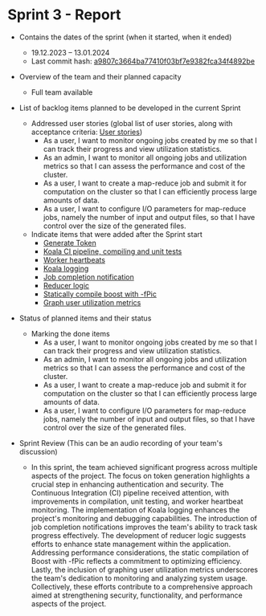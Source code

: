 # Sprint 3 - Report

- Contains the dates of the sprint (when it started, when it ended)
    - 19.12.2023 – 13.01.2024
    - Last commit hash: [a9807c3664ba77410f03bf7e9382fca34f4892be](https://github.com/inginerie-software-2023-2024/proiect-inginerie-software-shark-rockets/commit/a9807c3664ba77410f03bf7e9382fca34f4892be)
- Overview of the team and their planned capacity
    - Full team available
- List of backlog items planned to be developed in the current Sprint
    - Addressed user stories (global list of user stories, along with acceptance criteria: [User stories](user_stories.md))
      - As a user, I want to monitor ongoing jobs created by me so that I can track their progress and view utilization statistics.
      - As an admin, I want to monitor all ongoing jobs and utilization metrics so that I can assess the performance and cost of the cluster.
      - As a user, I want to create a map-reduce job and submit it for computation on the cluster so that I can efficiently process large amounts of data.
      - As a user, I want to configure I/O parameters for map-reduce jobs, namely the number of input and output files, so that I have control over the size of the generated files.
    - Indicate items that were added after the Sprint start
        - [Generate Token](https://github.com/inginerie-software-2023-2024/proiect-inginerie-software-shark-rockets/commit/ca969e0bdb1d693ef0911b45cf650949d2a2c0b0)
        - [Koala CI pipeline, compiling and unit tests](https://github.com/inginerie-software-2023-2024/proiect-inginerie-software-shark-rockets/commit/979cb88ba9c0e55bdaa906eff72a168f7c9b79cd)
        - [Worker heartbeats](https://github.com/inginerie-software-2023-2024/proiect-inginerie-software-shark-rockets/commit/11d6f568a8b126148978d95d985c7231a7395804)
        - [Koala logging](https://github.com/inginerie-software-2023-2024/proiect-inginerie-software-shark-rockets/commit/64bed70ad4cae0e079038380d4f473198c7586be)
        - [Job completion notification](https://github.com/inginerie-software-2023-2024/proiect-inginerie-software-shark-rockets/commit/60efbf08bd480f8424e5503d05d846720e03bf64)
        - [Reducer logic](https://github.com/inginerie-software-2023-2024/proiect-inginerie-software-shark-rockets/commit/635654f3521e965c90e404bcf8a1b3c845abc2d2)
        - [Statically compile boost with -fPic](https://github.com/inginerie-software-2023-2024/proiect-inginerie-software-shark-rockets/commit/a9807c3664ba77410f03bf7e9382fca34f4892be)
        - [Graph user utilization metrics](https://github.com/inginerie-software-2023-2024/proiect-inginerie-software-shark-rockets/commit/a9807c3664ba77410f03bf7e9382fca34f4892be)
        
- Status of planned items and their status
    - Marking the done items
        - As a user, I want to monitor ongoing jobs created by me so that I can track their progress and view utilization statistics.
        - As an admin, I want to monitor all ongoing jobs and utilization metrics so that I can assess the performance and cost of the cluster.
        - As a user, I want to create a map-reduce job and submit it for computation on the cluster so that I can efficiently process large amounts of data.
        - As a user, I want to configure I/O parameters for map-reduce jobs, namely the number of input and output files, so that I have control over the size of the generated files.
  
- Sprint Review (This can be an audio recording of your team's discussion)
    - In this sprint, the team achieved significant progress across multiple aspects of the project. The focus on token generation highlights a crucial step in enhancing authentication and security. The Continuous Integration (CI) pipeline received attention, with improvements in compilation, unit testing, and worker heartbeat monitoring. The implementation of Koala logging enhances the project's monitoring and debugging capabilities. The introduction of job completion notifications improves the team's ability to track task progress effectively. The development of reducer logic suggests efforts to enhance state management within the application. Addressing performance considerations, the static compilation of Boost with -fPic reflects a commitment to optimizing efficiency. Lastly, the inclusion of graphing user utilization metrics underscores the team's dedication to monitoring and analyzing system usage. Collectively, these efforts contribute to a comprehensive approach aimed at strengthening security, functionality, and performance aspects of the project.
